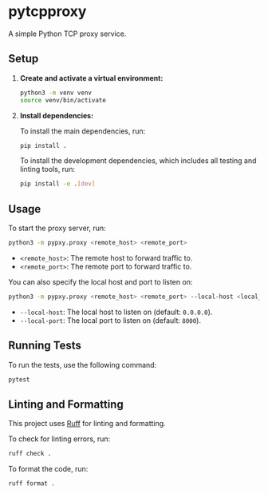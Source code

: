 # pytcpproxy

A simple Python TCP proxy service.

## Setup

1. **Create and activate a virtual environment:**

   ```bash
   python3 -m venv venv
   source venv/bin/activate
   ```

2. **Install dependencies:**

   To install the main dependencies, run:

   ```bash
   pip install .
   ```

   To install the development dependencies, which includes all testing and linting tools, run:

   ```bash
   pip install -e .[dev]
   ```

## Usage

To start the proxy server, run:

```bash
python3 -m pypxy.proxy <remote_host> <remote_port>
```

- `<remote_host>`: The remote host to forward traffic to.
- `<remote_port>`: The remote port to forward traffic to.

You can also specify the local host and port to listen on:

```bash
python3 -m pypxy.proxy <remote_host> <remote_port> --local-host <local_host> --local-port <local_port>
```

- `--local-host`: The local host to listen on (default: `0.0.0.0`).
- `--local-port`: The local port to listen on (default: `8000`).

## Running Tests

To run the tests, use the following command:

```bash
pytest
```

## Linting and Formatting

This project uses [Ruff](https://github.com/astral-sh/ruff) for linting and formatting.

To check for linting errors, run:

```bash
ruff check .
```

To format the code, run:

```bash
ruff format .
```
